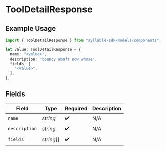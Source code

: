 # ToolDetailResponse

## Example Usage

```typescript
import { ToolDetailResponse } from "syllable-sdk/models/components";

let value: ToolDetailResponse = {
  name: "<value>",
  description: "bouncy abaft now whose",
  fields: [
    "<value>",
  ],
};
```

## Fields

| Field              | Type               | Required           | Description        |
| ------------------ | ------------------ | ------------------ | ------------------ |
| `name`             | *string*           | :heavy_check_mark: | N/A                |
| `description`      | *string*           | :heavy_check_mark: | N/A                |
| `fields`           | *string*[]         | :heavy_check_mark: | N/A                |